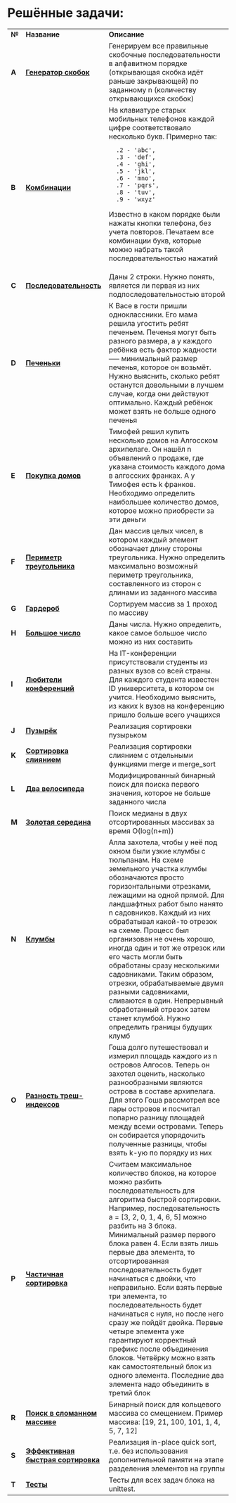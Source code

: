 <!DOCTYPE html>
<html>
  <head>
    <meta charset="utf-8">
  </head>
  <body>
  <h1>Решённые задачи:</h1>
  <table>
    <tr>
      <td><b>№</b></td>
      <td><b>Название</b></td>
      <td><b>Описание</b></td>
    </tr>
    <tr>
      <td><b>A</b></td>
      <td><a href="https://github.com/ilkaxd/Yandex-Practicum-Python-Developer/blob/main/4.%20Блок%20алгоритмов/3.%20Рекурсия%20и%20сортировки/task_1.py" target="_blank"><b>Генератор скобок</b></a></td>
      <td>
      Генерируем все правильные скобочные последовательности в алфавитном порядке (открывающая скобка идёт раньше закрывающей) по заданному n (количеству открывающихся скобок)
      </td>
    </tr>
    <tr>
      <td><b>B</b></td>
      <td><a href="https://github.com/ilkaxd/Yandex-Practicum-Python-Developer/blob/main/4.%20Блок%20алгоритмов/3.%20Рекурсия%20и%20сортировки/task_2.py" target="_blank"><b>Комбинации</b></a></td>
      <td>
      На клавиатуре старых мобильных телефонов каждой цифре соответствовало несколько букв. Примерно так:

      .2 - 'abc',
      .3 - 'def',
      .4 - 'ghi',
      .5 - 'jkl',
      .6 - 'mno',
      .7 - 'pqrs',
      .8 - 'tuv',
      .9 - 'wxyz'

Известно в каком порядке были нажаты кнопки телефона, без учета повторов. Печатаем все комбинации букв, которые можно набрать такой последовательностью нажатий
    </td>
  </tr>
  <tr>
    <td><b>C</b></td>
    <td><a href="https://github.com/ilkaxd/Yandex-Practicum-Python-Developer/blob/main/4.%20Блок%20алгоритмов/3.%20Рекурсия%20и%20сортировки/task_3.py" target="_blank"><b>Последовательность</b></a></td>
    <td>Даны 2 строки. Нужно понять, является ли первая из них подпоследовательностью второй</td>
  </tr>
  <tr>
    <td><b>D</b></td>
    <td><a href="https://github.com/ilkaxd/Yandex-Practicum-Python-Developer/blob/main/4.%20Блок%20алгоритмов/3.%20Рекурсия%20и%20сортировки/task_4.py" target="_blank"><b>Печеньки</b></a></td>
    <td>
    К Васе в гости пришли одноклассники. Его мама решила угостить ребят печеньем. Печенья могут быть разного размера, а у каждого ребёнка есть фактор жадности —– минимальный размер печенья, которое он возьмёт. Нужно выяснить, сколько ребят останутся довольными в лучшем случае, когда они действуют оптимально. Каждый ребёнок может взять не больше одного печенья
    </td>
  </tr>
  <tr>
    <td><b>E</b></td>
    <td><a href="https://github.com/ilkaxd/Yandex-Practicum-Python-Developer/blob/main/4.%20Блок%20алгоритмов/3.%20Рекурсия%20и%20сортировки/task_5.py" target="_blank"><b>Покупка домов</b></a></td>
    <td>
    Тимофей решил купить несколько домов на Алгосском архипелаге. Он нашёл n объявлений о продаже, где указана стоимость каждого дома в алгосских франках. А у Тимофея есть k франков. Необходимо определить наибольшее количество домов, которое можно приобрести за эти деньги
    </td>
  </tr>     
  <tr>
    <td><b>F</b></td>
    <td><a href="https://github.com/ilkaxd/Yandex-Practicum-Python-Developer/blob/main/4.%20Блок%20алгоритмов/3.%20Рекурсия%20и%20сортировки/task_6.py" target="_blank"><b>Периметр треугольника</b></a></td>
    <td>
    Дан массив целых чисел, в котором каждый элемент обозначает длину стороны треугольника. Нужно определить максимально возможный периметр треугольника, составленного из сторон с длинами из заданного массива
    </td>
  </tr>     
  <tr>
    <td><b>G</b></td>
    <td><a href="https://github.com/ilkaxd/Yandex-Practicum-Python-Developer/blob/main/4.%20Блок%20алгоритмов/3.%20Рекурсия%20и%20сортировки/task_7.py" target="_blank"><b>Гардероб</b></a></td>
    <td>
    Сортируем массив за 1 проход по массиву
    </td>
  </tr>     
  <tr>
    <td><b>H</b></td>
    <td><a href="https://github.com/ilkaxd/Yandex-Practicum-Python-Developer/blob/main/4.%20Блок%20алгоритмов/3.%20Рекурсия%20и%20сортировки/task_8.py" target="_blank"><b>Большое число</b></a></td>
    <td>
    Даны числа. Нужно определить, какое самое большое число можно из них составить
    </td>
  </tr>     
  <tr>
    <td><b>I</b></td>
    <td><a href="https://github.com/ilkaxd/Yandex-Practicum-Python-Developer/blob/main/4.%20Блок%20алгоритмов/3.%20Рекурсия%20и%20сортировки/task_9.py" target="_blank"><b>Любители конференций</b></a></td>
    <td>
    На IT-конференции присутствовали студенты из разных вузов со всей страны. Для каждого студента известен ID университета, в котором он учится. Необходимо выяснить, из каких k вузов на конференцию пришло больше всего учащихся
    </td>
  </tr>     
  <tr>
    <td><b>J</b></td>
    <td><a href="https://github.com/ilkaxd/Yandex-Practicum-Python-Developer/blob/main/4.%20Блок%20алгоритмов/3.%20Рекурсия%20и%20сортировки/task_10.py" target="_blank"><b>Пузырёк</b></a></td>
    <td>
    Реализация сортировки пузырьком
    </td>
  </tr>
  <tr>     
    <td><b>K</b></td>
    <td><a href="https://github.com/ilkaxd/Yandex-Practicum-Python-Developer/blob/main/4.%20Блок%20алгоритмов/3.%20Рекурсия%20и%20сортировки/task_11.py" target="_blank"><b>Сортировка слиянием</b></a></td>
    <td>
    Реализация сортировки слиянием с отдельными функциями merge и merge_sort
    </td>
  </tr>     
  <tr>
    <td><b>L</b></td>
    <td><a href="https://github.com/ilkaxd/Yandex-Practicum-Python-Developer/blob/main/4.%20Блок%20алгоритмов/3.%20Рекурсия%20и%20сортировки/task_12.py" target="_blank"><b>Два велосипеда</b></a></td>
    <td>
    Модифицированный бинарный поиск для поиска первого значения, которое не больше заданного числа
    </td>
  </tr>     
  <tr>
    <td><b>M</b></td>
    <td><a href="https://github.com/ilkaxd/Yandex-Practicum-Python-Developer/blob/main/4.%20Блок%20алгоритмов/3.%20Рекурсия%20и%20сортировки/task_13.py" target="_blank"><b>Золотая середина</b></a></td>
    <td>
    Поиск медианы в двух отсортированных массивах за время O(log(n+m))
    </td>
  </tr>
  <tr>
    <td><b>N</b></td>
    <td><a href="https://github.com/ilkaxd/Yandex-Practicum-Python-Developer/blob/main/4.%20Блок%20алгоритмов/3.%20Рекурсия%20и%20сортировки/task_14.py" target="_blank"><b>Клумбы</b></a></td>
    <td>
    Алла захотела, чтобы у неё под окном были узкие клумбы с тюльпанам. На схеме земельного участка клумбы обозначаются просто горизонтальными отрезками, лежащими на одной прямой. Для ландшафтных работ было нанято n садовников. Каждый из них обрабатывал какой-то отрезок на схеме. Процесс был организован не очень хорошо, иногда один и тот же отрезок или его часть могли быть обработаны сразу несколькими садовниками. Таким образом, отрезки, обрабатываемые двумя разными садовниками, сливаются в один. Непрерывный обработанный отрезок затем станет клумбой. Нужно определить границы будущих клумб
    </td>
  </tr>
  <tr>
    <td><b>O</b></td>
    <td><a href="https://github.com/ilkaxd/Yandex-Practicum-Python-Developer/blob/main/4.%20Блок%20алгоритмов/3.%20Рекурсия%20и%20сортировки/task_15.py" target="_blank"><b>Разность треш-индексов</b></a></td>
    <td>
    Гоша долго путешествовал и измерил площадь каждого из n островов Алгосов. Теперь он захотел оценить, насколько разнообразными являются острова в составе архипелага. Для этого Гоша рассмотрел все пары островов и посчитал попарно разницу площадей между всеми островами. Теперь он собирается упорядочить полученные разницы, чтобы взять k-ую по порядку из них
    </td>
  </tr>
  <tr>
    <td><b>P</b></td>
    <td><a href="https://github.com/ilkaxd/Yandex-Practicum-Python-Developer/blob/main/4.%20Блок%20алгоритмов/3.%20Рекурсия%20и%20сортировки/task_16.py" target="_blank"><b>Частичная сортировка</b></a></td>
    <td>
    Считаем максимальное количество блоков, на которое можно разбить последовательность для алгоритма быстрой сортировки. Например, последовательность a = [3, 2, 0, 1, 4, 6, 5] можно разбить на 3 блока. Минимальный размер первого блока равен 4. Если взять лишь первые два элемента, то отсортированная последовательность будет начинаться с двойки, что неправильно. Если взять первые три элемента, то последовательность будет начинаться с нуля, но после него сразу же пойдёт двойка. Первые четыре элемента уже гарантируют корректный префикс после объединения блоков. Четвёрку можно взять как самостоятельный блок из одного элемента. Последние два элемента надо объединить в третий блок
    </td>
  </tr>
  <tr>
    <td><b>R</b></td>
    <td><a href="https://github.com/ilkaxd/Yandex-Practicum-Python-Developer/blob/main/4.%20Блок%20алгоритмов/3.%20Рекурсия%20и%20сортировки/final_1.py" target="_blank"><b>Поиск в сломанном массиве</b></a></td>
    <td>
    Бинарный поиск для кольцевого массива со смещением. Пример массива: [19, 21, 100, 101, 1, 4, 5, 7, 12]
    </td>
  </tr>
  <tr>
    <td><b>S</b></td>
    <td><a href="https://github.com/ilkaxd/Yandex-Practicum-Python-Developer/blob/main/4.%20Блок%20алгоритмов/3.%20Рекурсия%20и%20сортировки/final_2.py" target="_blank"><b>Эффективная быстрая сортировка</b></a></td>
    <td>
    Реализация in-place quick sort, т.е. без использования дополнительной памяти на этапе разделения элементов на группы
    </td>
  </tr>
  <tr>
    <td><b>T</b></td>
    <td><a href="https://github.com/ilkaxd/Yandex-Practicum-Python-Developer/blob/main/4.%20Блок%20алгоритмов/3.%20Рекурсия%20и%20сортировки/tests.py" target="_blank"><b>Тесты</b></a></td>
    <td>Тесты для всех задач блока на unittest.</td>
  </tr>
  </table>
  </body>
</html>
